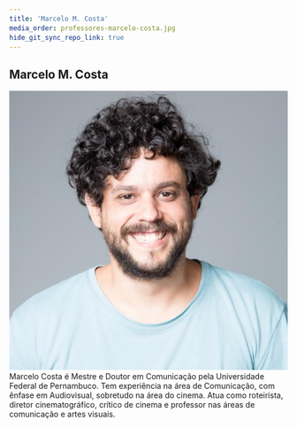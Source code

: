 ```yaml
---
title: 'Marcelo M. Costa'
media_order: professores-marcelo-costa.jpg
hide_git_sync_repo_link: true
---
```


## Marcelo M. Costa

![](professores-marcelo-costa.jpg) Marcelo Costa é Mestre e Doutor em Comunicação pela Universidade Federal de Pernambuco. Tem experiência na área de Comunicação, com ênfase em Audiovisual, sobretudo na área do cinema. Atua como roteirista, diretor cinematográfico, crítico de cinema e professor nas áreas de comunicação e artes visuais.
